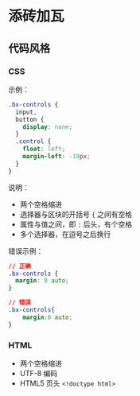 # 添砖加瓦

## 代码风格

### CSS

示例：

```css
.bx-controls {
  input,
  button {
    display: none;
  }
  .control {
    float: left;
    margin-left: -19px;
  }
}
```

说明：

- 两个空格缩进
- 选择器与区块的开括号 `{` 之间有空格
- 属性与值之间，即 `:` 后头，有个空格
- 多个选择器，在逗号之后换行

错误示例：

```css
// 正确
.bx-controls {
  margin: 0 auto;
}

// 错误
.bx-controls{
    margin:0 auto;
}
```

### HTML

- 两个空格缩进
- UTF-8 编码
- HTML5 页头 `<!doctype html>`

